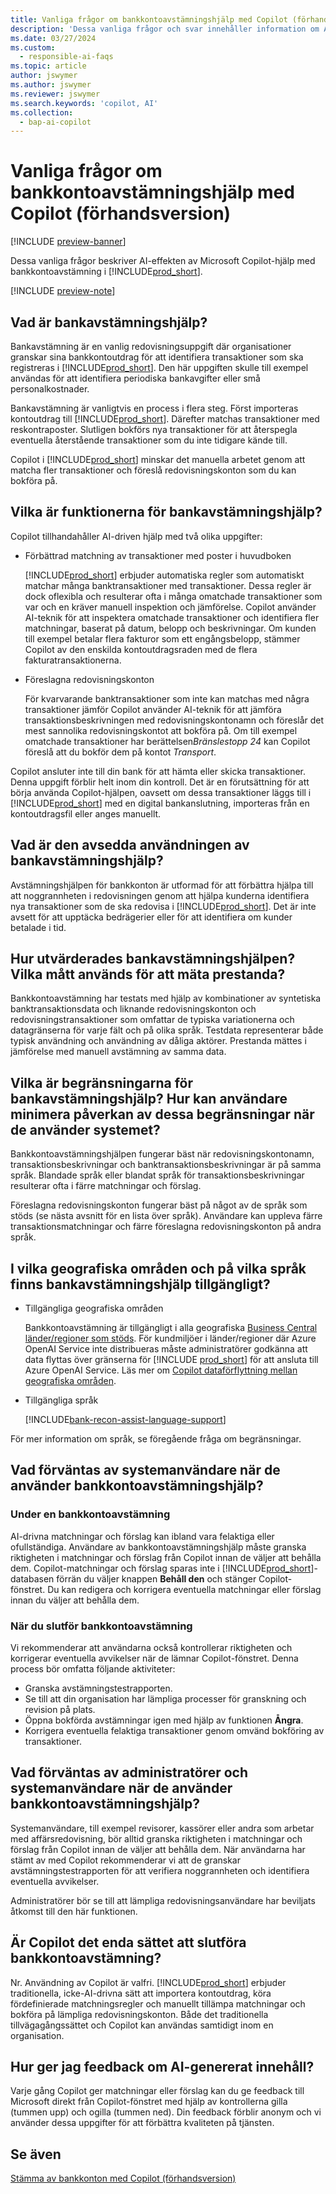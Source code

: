 ```yaml
---
title: Vanliga frågor om bankkontoavstämningshjälp med Copilot (förhandsversion)
description: 'Dessa vanliga frågor och svar innehåller information om AI-tekniken som används för att stämma av bankkonton och kontoutdrag Business Central. Den innehåller också viktiga saker att tänka på och information om hur AI används, hur den har testats och utvärderats samt eventuella specifika begränsningar.'
ms.date: 03/27/2024
ms.custom:
  - responsible-ai-faqs
ms.topic: article
author: jswymer
ms.author: jswymer
ms.reviewer: jswymer
ms.search.keywords: 'copilot, AI'
ms.collection:
  - bap-ai-copilot
---
```


# Vanliga frågor om bankkontoavstämningshjälp med Copilot (förhandsversion)

[!INCLUDE [preview-banner](~/../shared-content/shared/preview-includes/preview-banner.md)]

Dessa vanliga frågor beskriver AI-effekten av Microsoft Copilot-hjälp med bankkontoavstämning i [!INCLUDE[prod_short](includes/prod_short.md)].

[!INCLUDE [preview-note](~/../shared-content/shared/preview-includes/production-ready-preview-dynamics365.md)]

## Vad är bankavstämningshjälp?

Bankavstämning är en vanlig redovisningsuppgift där organisationer granskar sina bankkontoutdrag för att identifiera transaktioner som ska registreras i [!INCLUDE[prod_short](includes/prod_short.md)]. Den här uppgiften skulle till exempel användas för att identifiera periodiska bankavgifter eller små personalkostnader.

Bankavstämning är vanligtvis en process i flera steg. Först importeras kontoutdrag till [!INCLUDE[prod_short](includes/prod_short.md)]. Därefter matchas transaktioner med reskontraposter. Slutligen bokförs nya transaktioner för att återspegla eventuella återstående transaktioner som du inte tidigare kände till.

Copilot i [!INCLUDE[prod_short](includes/prod_short.md)] minskar det manuella arbetet genom att matcha fler transaktioner och föreslå redovisningskonton som du kan bokföra på.

## Vilka är funktionerna för bankavstämningshjälp?

Copilot tillhandahåller AI-driven hjälp med två olika uppgifter:

- Förbättrad matchning av transaktioner med poster i huvudboken

    [!INCLUDE[prod_short](includes/prod_short.md)] erbjuder automatiska regler som automatiskt matchar många banktransaktioner med transaktioner. Dessa regler är dock oflexibla och resulterar ofta i många omatchade transaktioner som var och en kräver manuell inspektion och jämförelse. Copilot använder AI-teknik för att inspektera omatchade transaktioner och identifiera fler matchningar, baserat på datum, belopp och beskrivningar. Om kunden till exempel betalar flera fakturor som ett engångsbelopp, stämmer Copilot av den enskilda kontoutdragsraden med de flera fakturatransaktionerna.

- Föreslagna redovisningskonton

    För kvarvarande banktransaktioner som inte kan matchas med några transaktioner jämför Copilot använder AI-teknik för att jämföra transaktionsbeskrivningen med redovisningskontonamn och föreslår det mest sannolika redovisningskontot att bokföra på. Om till exempel omatchade transaktioner har berättelsen*Bränslestopp 24* kan Copilot föreslå att du bokför dem på kontot *Transport*.

Copilot ansluter inte till din bank för att hämta eller skicka transaktioner. Denna uppgift förblir helt inom din kontroll. Det är en förutsättning för att börja använda Copilot-hjälpen, oavsett om dessa transaktioner läggs till i [!INCLUDE[prod_short](includes/prod_short.md)] med en digital bankanslutning, importeras från en kontoutdragsfil eller anges manuellt.

## Vad är den avsedda användningen av bankavstämningshjälp?

Avstämningshjälpen för bankkonton är utformad för att förbättra hjälpa till att noggrannheten i redovisningen genom att hjälpa kunderna identifiera nya transaktioner som de ska redovisa i [!INCLUDE[prod_short](includes/prod_short.md)]. Det är inte avsett för att upptäcka bedrägerier eller för att identifiera om kunder betalade i tid.

## Hur utvärderades bankavstämningshjälpen? Vilka mått används för att mäta prestanda?

Bankkontoavstämning har testats med hjälp av kombinationer av syntetiska banktransaktionsdata och liknande redovisningskonton och redovisningstransaktioner som omfattar de typiska variationerna och datagränserna för varje fält och på olika språk. Testdata representerar både typisk användning och användning av dåliga aktörer. Prestanda mättes i jämförelse med manuell avstämning av samma data.

## Vilka är begränsningarna för bankavstämningshjälp? Hur kan användare minimera påverkan av dessa begränsningar när de använder systemet?

Bankkontoavstämningshjälpen fungerar bäst när redovisningskontonamn, transaktionsbeskrivningar och banktransaktionsbeskrivningar är på samma språk. Blandade språk eller blandat språk för transaktionsbeskrivningar resulterar ofta i färre matchningar och förslag.

Föreslagna redovisningskonton fungerar bäst på något av de språk som stöds (se nästa avsnitt för en lista över språk). Användare kan uppleva färre transaktionsmatchningar och färre föreslagna redovisningskonton på andra språk.

## I vilka geografiska områden och på vilka språk finns bankavstämningshjälp tillgängligt? 

- Tillgängliga geografiska områden

  Bankkontoavstämning är tillgängligt i alla geografiska [Business Central länder/regioner som stöds](/dynamics365/business-central/dev-itpro/compliance/apptest-countries-and-translations). För kundmiljöer i länder/regioner där Azure OpenAI Service inte distribueras måste administratörer godkänna att data flyttas över gränserna för [!INCLUDE [prod_short](includes/prod_short.md)] för att ansluta till Azure OpenAI Service. Läs mer om [Copilot dataförflyttning mellan geografiska områden](ai-copilot-data-movement.md).

- Tillgängliga språk

  [!INCLUDE[bank-recon-assist-language-support](includes/bank-recon-assist-language-support.md)]

För mer information om språk, se föregående fråga om begränsningar.

## Vad förväntas av systemanvändare när de använder bankkontoavstämningshjälp?

### Under en bankkontoavstämning

AI-drivna matchningar och förslag kan ibland vara felaktiga eller ofullständiga. Användare av bankkontoavstämningshjälp måste granska riktigheten i matchningar och förslag från Copilot innan de väljer att behålla dem. Copilot-matchningar och förslag sparas inte i [!INCLUDE[prod_short](includes/prod_short.md)]-databasen förrän du väljer knappen **Behåll den** och stänger Copilot-fönstret. Du kan redigera och korrigera eventuella matchningar eller förslag innan du väljer att behålla dem.

### När du slutför bankkontoavstämning

Vi rekommenderar att användarna också kontrollerar riktigheten och korrigerar eventuella avvikelser när de lämnar Copilot-fönstret. Denna process bör omfatta följande aktiviteter:

- Granska avstämningstestrapporten.
- Se till att din organisation har lämpliga processer för granskning och revision på plats.
- Öppna bokförda avstämningar igen med hjälp av funktionen **Ångra**.
- Korrigera eventuella felaktiga transaktioner genom omvänd bokföring av transaktioner.

## Vad förväntas av administratörer och systemanvändare när de använder bankkontoavstämningshjälp?

Systemanvändare, till exempel revisorer, kassörer eller andra som arbetar med affärsredovisning, bör alltid granska riktigheten i matchningar och förslag från Copilot innan de väljer att behålla dem. När användarna har stämt av med Copilot rekommenderar vi att de granskar avstämningstestrapporten för att verifiera noggrannheten och identifiera eventuella avvikelser.

Administratörer bör se till att lämpliga redovisningsanvändare har beviljats åtkomst till den här funktionen.

## Är Copilot det enda sättet att slutföra bankkontoavstämning?

Nr. Användning av Copilot är valfri. [!INCLUDE[prod_short](includes/prod_short.md)] erbjuder traditionella, icke-AI-drivna sätt att importera kontoutdrag, köra fördefinierade matchningsregler och manuellt tillämpa matchningar och bokföra på lämpliga redovisningskonton. Både det traditionella tillvägagångssättet och Copilot kan användas samtidigt inom en organisation.

## Hur ger jag feedback om AI-genererat innehåll?

Varje gång Copilot ger matchningar eller förslag kan du ge feedback till Microsoft direkt från Copilot-fönstret med hjälp av kontrollerna gilla (tummen upp) och ogilla (tummen ned). Din feedback förblir anonym och vi använder dessa uppgifter för att förbättra kvaliteten på tjänsten.

## Se även

[Stämma av bankkonton med Copilot (förhandsversion)](bank-reconciliation-with-copilot.md)
